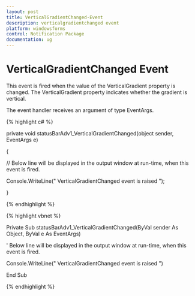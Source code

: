 ```yaml
---
layout: post
title: VerticalGradientChanged-Event
description: verticalgradientchanged event
platform: windowsforms
control: Notification Package 
documentation: ug
---
```


# VerticalGradientChanged Event

This event is fired when the value of the VerticalGradient property is changed. The VerticalGradient property indicates whether the gradient is vertical.

The event handler receives an argument of type EventArgs.

{% highlight c# %}

private void statusBarAdv1_VerticalGradientChanged(object sender, EventArgs e)

{

// Below line will be displayed in the output window at run-time, when this event is fired.

Console.WriteLine(" VerticalGradientChanged event is raised ");

}

{% endhighlight %}

{% highlight vbnet %}

Private Sub statusBarAdv1_VerticalGradientChanged(ByVal sender As Object, ByVal e As EventArgs)

' Below line will be displayed in the output window at run-time, when this event is fired.

Console.WriteLine(" VerticalGradientChanged event is raised ")

End Sub

{% endhighlight %}